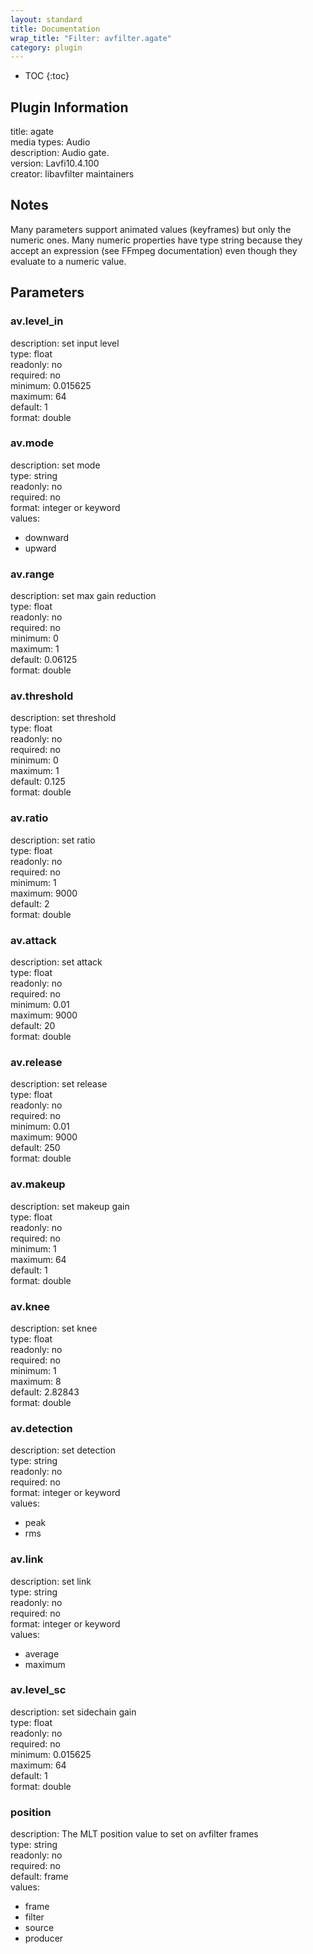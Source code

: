 ```yaml
---
layout: standard
title: Documentation
wrap_title: "Filter: avfilter.agate"
category: plugin
---
```

* TOC
{:toc}

## Plugin Information

title: agate  
media types:
Audio  
description: Audio gate.  
version: Lavfi10.4.100  
creator: libavfilter maintainers  

## Notes

Many parameters support animated values (keyframes) but only the numeric ones. Many numeric properties have type string because they accept an expression (see FFmpeg documentation) even though they evaluate to a numeric value.

## Parameters

### av.level_in

  
description:
set input level  
type: float  
readonly: no  
required: no  
minimum: 0.015625  
maximum: 64  
default: 1  
format: double  

### av.mode

  
description:
set mode  
type: string  
readonly: no  
required: no  
format: integer or keyword  
values:  

* downward
* upward

### av.range

  
description:
set max gain reduction  
type: float  
readonly: no  
required: no  
minimum: 0  
maximum: 1  
default: 0.06125  
format: double  

### av.threshold

  
description:
set threshold  
type: float  
readonly: no  
required: no  
minimum: 0  
maximum: 1  
default: 0.125  
format: double  

### av.ratio

  
description:
set ratio  
type: float  
readonly: no  
required: no  
minimum: 1  
maximum: 9000  
default: 2  
format: double  

### av.attack

  
description:
set attack  
type: float  
readonly: no  
required: no  
minimum: 0.01  
maximum: 9000  
default: 20  
format: double  

### av.release

  
description:
set release  
type: float  
readonly: no  
required: no  
minimum: 0.01  
maximum: 9000  
default: 250  
format: double  

### av.makeup

  
description:
set makeup gain  
type: float  
readonly: no  
required: no  
minimum: 1  
maximum: 64  
default: 1  
format: double  

### av.knee

  
description:
set knee  
type: float  
readonly: no  
required: no  
minimum: 1  
maximum: 8  
default: 2.82843  
format: double  

### av.detection

  
description:
set detection  
type: string  
readonly: no  
required: no  
format: integer or keyword  
values:  

* peak
* rms

### av.link

  
description:
set link  
type: string  
readonly: no  
required: no  
format: integer or keyword  
values:  

* average
* maximum

### av.level_sc

  
description:
set sidechain gain  
type: float  
readonly: no  
required: no  
minimum: 0.015625  
maximum: 64  
default: 1  
format: double  

### position

  
description:
The MLT position value to set on avfilter frames  
type: string  
readonly: no  
required: no  
default: frame  
values:  

* frame
* filter
* source
* producer

